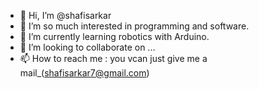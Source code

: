 - 👋 Hi, I’m @shafisarkar
- 👀 I’m so much interested in programming and software.
- 🌱 I’m currently learning robotics with Arduino.
- 💞️ I’m looking to collaborate on ...
- 📫 How to reach me : you vcan just give me a mail_(shafisarkar7@gmail.com)

<!---
shafisarkar/shafisarkar is a ✨ special ✨ repository because its `README.md` (this file) appears on your GitHub profile.
You can click the Preview link to take a look at your changes.
--->
